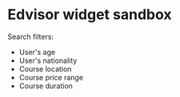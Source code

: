 # Edvisor widget sandbox

Search filters: 
- User's age
- User's nationality
- Course location
- Course price range
- Course duration
